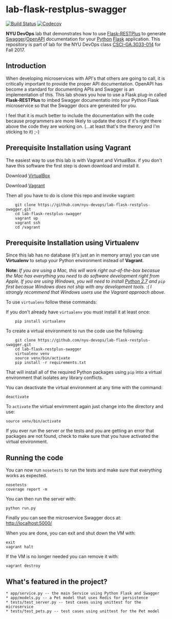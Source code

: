 # lab-flask-restplus-swagger

[![Build Status](https://travis-ci.org/nyu-devops/lab-flask-restplus-swagger.svg?branch=master)](https://travis-ci.org/nyu-devops/lab-flask-restplus-swagger)
[![Codecov](https://img.shields.io/codecov/c/github/nyu-devops/lab-flask-restplus-swagger.svg)]()

**NYU DevOps** lab that demonstrates how to use [Flask-RESTPlus](https://flask-restplus.readthedocs.io/en/stable/) to generate [Swagger](http://swagger.io)/[OpenAPI](https://www.openapis.org) documentation for your [Python](https://www.python.org) [Flask](http://flask.pocoo.org) application. This repository is part of lab for the NYU DevOps class [CSCI-GA.3033-014](http://cs.nyu.edu/courses/fall17/CSCI-GA.3033-014/) for Fall 2017.

## Introduction

When developing microservices with API's that others are going to call, it is critically important to provide the proper API documentation. OpenAPI has become a standard for documenting APIs and Swagger is an implementation of this. This lab shows you how to use a Flask plug-in called **Flask-RESTPlus** to imbed Swagger documentatio into your Python Flask microservice so that the Swagger docs are generated for you.

I feel that it is much better to include the documentation with the code because programmers are more likely to update the docs if it's right there above the code they are working on. (...at least that's the therory and I'm sticking to it) ;-)

## Prerequisite Installation using Vagrant

The easiest way to use this lab is with Vagrant and VirtualBox. if you don't have this software the first step is down download and install it.

Download [VirtualBox](https://www.virtualbox.org/)

Download [Vagrant](https://www.vagrantup.com/)

Then all you have to do is clone this repo and invoke vagrant:

```shell
    git clone https://github.com/nyu-devops/lab-flask-restplus-swagger.git
    cd lab-flask-restplus-swagger
    vagrant up
    vagrant ssh
    cd /vagrant
```

## Prerequisite Installation using Virtualenv

Since this lab has no database (it's just an in memory array) you can use **Virtualenv** to setup your Python environment instead of **Vagrant**.

**Note:** _If you are using a Mac, this will work right out-of-the-box becasue the Mac has everything you need to do software development right from Apple. If you are using Windows, you will need to install [Python 2.7](https://www.python.org/downloads/release/python-2712/) and `pip` first becasue Windows does not ship with any development tools. :( I strongly recommend that Windows users use the Vagrant approach above._

To use `virtualenv` follow these commands:

If you don't already have `virtualenv` you must install it at least once:

```shell
    pip install virtualenv
```

To create a virtual environment to run the code use the following:

```shell
    git clone https://github.com/nyu-devops/lab-flask-restplus-swagger.git
    cd lab-flask-restplus-swagger
    virtualenv venv
    source venv/bin/activate
    pip install -r requirements.txt
```

That will install all of the required Python packages using `pip` into a virtual environment that isolates any library conflicts.

You can deactivate the virtual environment at any time with the command:

    deactivate

To `activate` the virtual envirnment again just change into the directory and use:

    source venv/bin/activate

If you ever run the server or the tests and you are getting an error that packages are not found, check to make sure that you have activated the virtual environment.

## Running the code

You can now run `nosetests` to run the tests and make sure that everything works as expected.

    nosetests
    coverage report -m

You can then run the server with:

    python run.py

Finally you can see the microservice Swagger docs at: [http://localhost:5000/](http://localhost:5000/)

When you are done, you can exit and shut down the VM with:

    exit
    vagrant halt

If the VM is no longer needed you can remove it with:

    vagrant destroy


## What's featured in the project?

    * app/service.py -- the main Service using Python Flask and Swagger
    * app/models.py -- a Pet model that uses Redis for persistence
    * tests/test_server.py -- test cases using unittest for the microservice
    * tests/test_pets.py -- test cases using unittest for the Pet model
